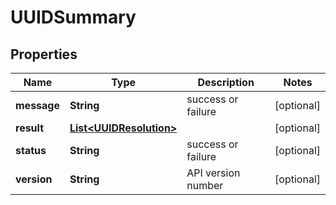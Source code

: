 
# UUIDSummary

## Properties
Name | Type | Description | Notes
------------ | ------------- | ------------- | -------------
**message** | **String** | success or failure |  [optional]
**result** | [**List&lt;UUIDResolution&gt;**](UUIDResolution.md) |  |  [optional]
**status** | **String** | success or failure |  [optional]
**version** | **String** | API version number |  [optional]



